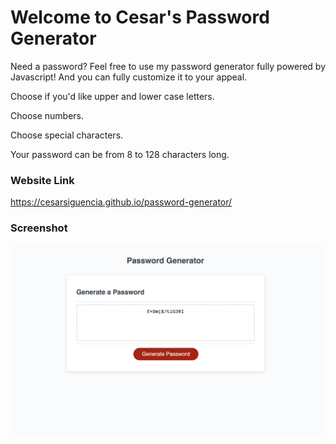 # Welcome to Cesar's Password Generator 

Need a password? Feel free to use my password generator fully powered by Javascript! And you can fully customize it to your appeal.

Choose if you'd like upper and lower case letters.

Choose numbers.

Choose special characters.

Your password can be from 8 to 128 characters long.


### Website Link
https://cesarsiguencia.github.io/password-generator/

### Screenshot
![Screenshot 1](screenshot/password-generator-screenshot.jpeg)
